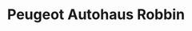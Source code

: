 ---
title: "Peugeot Autohaus Robbin"
url: /osterode-am-harz/peugeot-autohaus-robbin/
shop: Autohaus
---